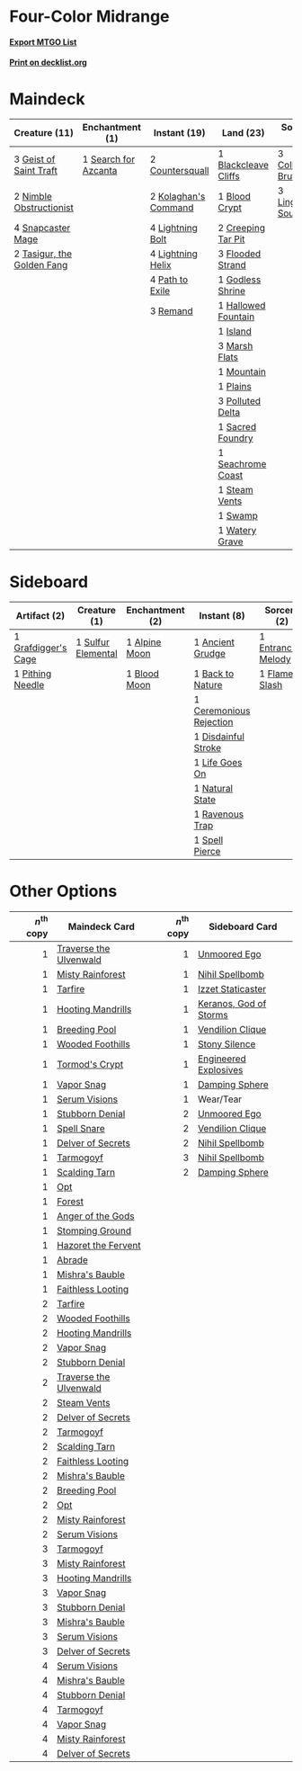 # Four-Color Midrange

#### [Export MTGO List](../collection/Four-Color%20Midrange/Four-Color%20Midrange.txt)
#### [Print on decklist.org](http://decklist.org/?deckmain=1%09Blackcleave%20Cliffs%0A1%09Blood%20Crypt%0A3%09Collective%20Brutality%0A2%09Countersquall%0A2%09Creeping%20Tar%20Pit%0A3%09Flooded%20Strand%0A3%09Geist%20of%20Saint%20Traft%0A1%09Godless%20Shrine%0A1%09Hallowed%20Fountain%0A1%09Island%0A2%09Kolaghan's%20Command%0A4%09Lightning%20Bolt%0A4%09Lightning%20Helix%0A3%09Lingering%20Souls%0A3%09Marsh%20Flats%0A1%09Mountain%0A2%09Nimble%20Obstructionist%0A4%09Path%20to%20Exile%0A1%09Plains%0A3%09Polluted%20Delta%0A3%09Remand%0A1%09Sacred%20Foundry%0A1%09Seachrome%20Coast%0A1%09Search%20for%20Azcanta%0A4%09Snapcaster%20Mage%0A1%09Steam%20Vents%0A1%09Swamp%0A2%09Tasigur,%20the%20Golden%20Fang%0A1%09Watery%20Grave&deckside=1%09Alpine%20Moon%0A1%09Ancient%20Grudge%0A1%09Back%20to%20Nature%0A1%09Blood%20Moon%0A1%09Ceremonious%20Rejection%0A1%09Disdainful%20Stroke%0A1%09Entrancing%20Melody%0A1%09Flame%20Slash%0A1%09Grafdigger's%20Cage%0A1%09Life%20Goes%20On%0A1%09Natural%20State%0A1%09Pithing%20Needle%0A1%09Ravenous%20Trap%0A1%09Spell%20Pierce%0A1%09Sulfur%20Elemental)
# Maindeck

|                                            Creature (11)                                            |                                        Enchantment (1)                                        |                                         Instant (19)                                          |                                           Land (23)                                           |                                           Sorcery (6)                                           |
|-----------------------------------------------------------------------------------------------------|-----------------------------------------------------------------------------------------------|-----------------------------------------------------------------------------------------------|-----------------------------------------------------------------------------------------------|-------------------------------------------------------------------------------------------------|
|3 [Geist of Saint Traft](http://gatherer.wizards.com/Pages/Card/Details.aspx?multiverseid=409577)    |1 [Search for Azcanta](http://gatherer.wizards.com/Pages/Card/Details.aspx?multiverseid=435226)|2 [Countersquall](http://gatherer.wizards.com/Pages/Card/Details.aspx?multiverseid=249406)     |1 [Blackcleave Cliffs](http://gatherer.wizards.com/Pages/Card/Details.aspx?multiverseid=209401)|3 [Collective Brutality](http://gatherer.wizards.com/Pages/Card/Details.aspx?multiverseid=414380)|
|2 [Nimble Obstructionist](http://gatherer.wizards.com/Pages/Card/Details.aspx?multiverseid=430729)   |                                                                                               |2 [Kolaghan's Command](http://gatherer.wizards.com/Pages/Card/Details.aspx?multiverseid=394613)|1 [Blood Crypt](http://gatherer.wizards.com/Pages/Card/Details.aspx?multiverseid=405093)       |3 [Lingering Souls](http://gatherer.wizards.com/Pages/Card/Details.aspx?multiverseid=425837)     |
|4 [Snapcaster Mage](http://gatherer.wizards.com/Pages/Card/Details.aspx?multiverseid=425875)         |                                                                                               |4 [Lightning Bolt](http://gatherer.wizards.com/Pages/Card/Details.aspx?multiverseid=234704)    |2 [Creeping Tar Pit](http://gatherer.wizards.com/Pages/Card/Details.aspx?multiverseid=177520)  |                                                                                                 |
|2 [Tasigur, the Golden Fang](http://gatherer.wizards.com/Pages/Card/Details.aspx?multiverseid=391937)|                                                                                               |4 [Lightning Helix](http://gatherer.wizards.com/Pages/Card/Details.aspx?multiverseid=205361)   |3 [Flooded Strand](http://gatherer.wizards.com/Pages/Card/Details.aspx?multiverseid=405098)    |                                                                                                 |
|                                                                                                     |                                                                                               |4 [Path to Exile](http://gatherer.wizards.com/Pages/Card/Details.aspx?multiverseid=370408)     |1 [Godless Shrine](http://gatherer.wizards.com/Pages/Card/Details.aspx?multiverseid=405099)    |                                                                                                 |
|                                                                                                     |                                                                                               |3 [Remand](http://gatherer.wizards.com/Pages/Card/Details.aspx?multiverseid=397881)            |1 [Hallowed Fountain](http://gatherer.wizards.com/Pages/Card/Details.aspx?multiverseid=405100) |                                                                                                 |
|                                                                                                     |                                                                                               |                                                                                               |1 [Island](http://gatherer.wizards.com/Pages/Card/Details.aspx?multiverseid=439602)            |                                                                                                 |
|                                                                                                     |                                                                                               |                                                                                               |3 [Marsh Flats](http://gatherer.wizards.com/Pages/Card/Details.aspx?multiverseid=426064)       |                                                                                                 |
|                                                                                                     |                                                                                               |                                                                                               |1 [Mountain](http://gatherer.wizards.com/Pages/Card/Details.aspx?multiverseid=439604)          |                                                                                                 |
|                                                                                                     |                                                                                               |                                                                                               |1 [Plains](http://gatherer.wizards.com/Pages/Card/Details.aspx?multiverseid=439601)            |                                                                                                 |
|                                                                                                     |                                                                                               |                                                                                               |3 [Polluted Delta](http://gatherer.wizards.com/Pages/Card/Details.aspx?multiverseid=405104)    |                                                                                                 |
|                                                                                                     |                                                                                               |                                                                                               |1 [Sacred Foundry](http://gatherer.wizards.com/Pages/Card/Details.aspx?multiverseid=405106)    |                                                                                                 |
|                                                                                                     |                                                                                               |                                                                                               |1 [Seachrome Coast](http://gatherer.wizards.com/Pages/Card/Details.aspx?multiverseid=209399)   |                                                                                                 |
|                                                                                                     |                                                                                               |                                                                                               |1 [Steam Vents](http://gatherer.wizards.com/Pages/Card/Details.aspx?multiverseid=405109)       |                                                                                                 |
|                                                                                                     |                                                                                               |                                                                                               |1 [Swamp](http://gatherer.wizards.com/Pages/Card/Details.aspx?multiverseid=439603)             |                                                                                                 |
|                                                                                                     |                                                                                               |                                                                                               |1 [Watery Grave](http://gatherer.wizards.com/Pages/Card/Details.aspx?multiverseid=405114)      |                                                                                                 |


# Sideboard

|                                         Artifact (2)                                         |                                        Creature (1)                                         |                                    Enchantment (2)                                     |                                           Instant (8)                                            |                                         Sorcery (2)                                          |
|----------------------------------------------------------------------------------------------|---------------------------------------------------------------------------------------------|----------------------------------------------------------------------------------------|--------------------------------------------------------------------------------------------------|----------------------------------------------------------------------------------------------|
|1 [Grafdigger's Cage](http://gatherer.wizards.com/Pages/Card/Details.aspx?multiverseid=426046)|1 [Sulfur Elemental](http://gatherer.wizards.com/Pages/Card/Details.aspx?multiverseid=122416)|1 [Alpine Moon](http://gatherer.wizards.com/Pages/Card/Details.aspx?multiverseid=447264)|1 [Ancient Grudge](http://gatherer.wizards.com/Pages/Card/Details.aspx?multiverseid=425913)       |1 [Entrancing Melody](http://gatherer.wizards.com/Pages/Card/Details.aspx?multiverseid=435207)|
|1 [Pithing Needle](http://gatherer.wizards.com/Pages/Card/Details.aspx?multiverseid=425815)   |                                                                                             |1 [Blood Moon](http://gatherer.wizards.com/Pages/Card/Details.aspx?multiverseid=370419) |1 [Back to Nature](http://gatherer.wizards.com/Pages/Card/Details.aspx?multiverseid=383187)       |1 [Flame Slash](http://gatherer.wizards.com/Pages/Card/Details.aspx?multiverseid=368536)      |
|                                                                                              |                                                                                             |                                                                                        |1 [Ceremonious Rejection](http://gatherer.wizards.com/Pages/Card/Details.aspx?multiverseid=417613)|                                                                                              |
|                                                                                              |                                                                                             |                                                                                        |1 [Disdainful Stroke](http://gatherer.wizards.com/Pages/Card/Details.aspx?multiverseid=446776)    |                                                                                              |
|                                                                                              |                                                                                             |                                                                                        |1 [Life Goes On](http://gatherer.wizards.com/Pages/Card/Details.aspx?multiverseid=430810)         |                                                                                              |
|                                                                                              |                                                                                             |                                                                                        |1 [Natural State](http://gatherer.wizards.com/Pages/Card/Details.aspx?multiverseid=407646)        |                                                                                              |
|                                                                                              |                                                                                             |                                                                                        |1 [Ravenous Trap](http://gatherer.wizards.com/Pages/Card/Details.aspx?multiverseid=197537)        |                                                                                              |
|                                                                                              |                                                                                             |                                                                                        |1 [Spell Pierce](http://gatherer.wizards.com/Pages/Card/Details.aspx?multiverseid=425876)         |                                                                                              |


# Other Options

|*n*<sup>th</sup> copy|                                          Maindeck Card                                          |*n*<sup>th</sup> copy|                                         Sideboard Card                                          |
|--------------------:|-------------------------------------------------------------------------------------------------|--------------------:|-------------------------------------------------------------------------------------------------|
|                    1|[Traverse the Ulvenwald](http://gatherer.wizards.com/Pages/Card/Details.aspx?multiverseid=409998)|                    1|[Unmoored Ego](http://gatherer.wizards.com/Pages/Card/Details.aspx?multiverseid=452962)          |
|                    1|[Misty Rainforest](http://gatherer.wizards.com/Pages/Card/Details.aspx?multiverseid=426065)      |                    1|[Nihil Spellbomb](http://gatherer.wizards.com/Pages/Card/Details.aspx?multiverseid=442215)       |
|                    1|[Tarfire](http://gatherer.wizards.com/Pages/Card/Details.aspx?multiverseid=157921)               |                    1|[Izzet Staticaster](http://gatherer.wizards.com/Pages/Card/Details.aspx?multiverseid=253638)     |
|                    1|[Hooting Mandrills](http://gatherer.wizards.com/Pages/Card/Details.aspx?multiverseid=386558)     |                    1|[Keranos, God of Storms](http://gatherer.wizards.com/Pages/Card/Details.aspx?multiverseid=380442)|
|                    1|[Breeding Pool](http://gatherer.wizards.com/Pages/Card/Details.aspx?multiverseid=405095)         |                    1|[Vendilion Clique](http://gatherer.wizards.com/Pages/Card/Details.aspx?multiverseid=370390)      |
|                    1|[Wooded Foothills](http://gatherer.wizards.com/Pages/Card/Details.aspx?multiverseid=405116)      |                    1|[Stony Silence](http://gatherer.wizards.com/Pages/Card/Details.aspx?multiverseid=425850)         |
|                    1|[Tormod's Crypt](http://gatherer.wizards.com/Pages/Card/Details.aspx?multiverseid=389723)        |                    1|[Engineered Explosives](http://gatherer.wizards.com/Pages/Card/Details.aspx?multiverseid=370549) |
|                    1|[Vapor Snag](http://gatherer.wizards.com/Pages/Card/Details.aspx?multiverseid=397738)            |                    1|[Damping Sphere](http://gatherer.wizards.com/Pages/Card/Details.aspx?multiverseid=443101)        |
|                    1|[Serum Visions](http://gatherer.wizards.com/Pages/Card/Details.aspx?multiverseid=425874)         |                    1|Wear/Tear                                                                                        |
|                    1|[Stubborn Denial](http://gatherer.wizards.com/Pages/Card/Details.aspx?multiverseid=386673)       |                    2|[Unmoored Ego](http://gatherer.wizards.com/Pages/Card/Details.aspx?multiverseid=452962)          |
|                    1|[Spell Snare](http://gatherer.wizards.com/Pages/Card/Details.aspx?multiverseid=370447)           |                    2|[Vendilion Clique](http://gatherer.wizards.com/Pages/Card/Details.aspx?multiverseid=370390)      |
|                    1|[Delver of Secrets](http://gatherer.wizards.com/Pages/Card/Details.aspx?multiverseid=439326)     |                    2|[Nihil Spellbomb](http://gatherer.wizards.com/Pages/Card/Details.aspx?multiverseid=442215)       |
|                    1|[Tarmogoyf](http://gatherer.wizards.com/Pages/Card/Details.aspx?multiverseid=370404)             |                    3|[Nihil Spellbomb](http://gatherer.wizards.com/Pages/Card/Details.aspx?multiverseid=442215)       |
|                    1|[Scalding Tarn](http://gatherer.wizards.com/Pages/Card/Details.aspx?multiverseid=426069)         |                    2|[Damping Sphere](http://gatherer.wizards.com/Pages/Card/Details.aspx?multiverseid=443101)        |
|                    1|[Opt](http://gatherer.wizards.com/Pages/Card/Details.aspx?multiverseid=435217)                   |                     |                                                                                                 |
|                    1|[Forest](http://gatherer.wizards.com/Pages/Card/Details.aspx?multiverseid=439605)                |                     |                                                                                                 |
|                    1|[Anger of the Gods](http://gatherer.wizards.com/Pages/Card/Details.aspx?multiverseid=438682)     |                     |                                                                                                 |
|                    1|[Stomping Ground](http://gatherer.wizards.com/Pages/Card/Details.aspx?multiverseid=405110)       |                     |                                                                                                 |
|                    1|[Hazoret the Fervent](http://gatherer.wizards.com/Pages/Card/Details.aspx?multiverseid=429886)   |                     |                                                                                                 |
|                    1|[Abrade](http://gatherer.wizards.com/Pages/Card/Details.aspx?multiverseid=430772)                |                     |                                                                                                 |
|                    1|[Mishra's Bauble](http://gatherer.wizards.com/Pages/Card/Details.aspx?multiverseid=438787)       |                     |                                                                                                 |
|                    1|[Faithless Looting](http://gatherer.wizards.com/Pages/Card/Details.aspx?multiverseid=413670)     |                     |                                                                                                 |
|                    2|[Tarfire](http://gatherer.wizards.com/Pages/Card/Details.aspx?multiverseid=157921)               |                     |                                                                                                 |
|                    2|[Wooded Foothills](http://gatherer.wizards.com/Pages/Card/Details.aspx?multiverseid=405116)      |                     |                                                                                                 |
|                    2|[Hooting Mandrills](http://gatherer.wizards.com/Pages/Card/Details.aspx?multiverseid=386558)     |                     |                                                                                                 |
|                    2|[Vapor Snag](http://gatherer.wizards.com/Pages/Card/Details.aspx?multiverseid=397738)            |                     |                                                                                                 |
|                    2|[Stubborn Denial](http://gatherer.wizards.com/Pages/Card/Details.aspx?multiverseid=386673)       |                     |                                                                                                 |
|                    2|[Traverse the Ulvenwald](http://gatherer.wizards.com/Pages/Card/Details.aspx?multiverseid=409998)|                     |                                                                                                 |
|                    2|[Steam Vents](http://gatherer.wizards.com/Pages/Card/Details.aspx?multiverseid=405109)           |                     |                                                                                                 |
|                    2|[Delver of Secrets](http://gatherer.wizards.com/Pages/Card/Details.aspx?multiverseid=439326)     |                     |                                                                                                 |
|                    2|[Tarmogoyf](http://gatherer.wizards.com/Pages/Card/Details.aspx?multiverseid=370404)             |                     |                                                                                                 |
|                    2|[Scalding Tarn](http://gatherer.wizards.com/Pages/Card/Details.aspx?multiverseid=426069)         |                     |                                                                                                 |
|                    2|[Faithless Looting](http://gatherer.wizards.com/Pages/Card/Details.aspx?multiverseid=413670)     |                     |                                                                                                 |
|                    2|[Mishra's Bauble](http://gatherer.wizards.com/Pages/Card/Details.aspx?multiverseid=438787)       |                     |                                                                                                 |
|                    2|[Breeding Pool](http://gatherer.wizards.com/Pages/Card/Details.aspx?multiverseid=405095)         |                     |                                                                                                 |
|                    2|[Opt](http://gatherer.wizards.com/Pages/Card/Details.aspx?multiverseid=435217)                   |                     |                                                                                                 |
|                    2|[Misty Rainforest](http://gatherer.wizards.com/Pages/Card/Details.aspx?multiverseid=426065)      |                     |                                                                                                 |
|                    2|[Serum Visions](http://gatherer.wizards.com/Pages/Card/Details.aspx?multiverseid=425874)         |                     |                                                                                                 |
|                    3|[Tarmogoyf](http://gatherer.wizards.com/Pages/Card/Details.aspx?multiverseid=370404)             |                     |                                                                                                 |
|                    3|[Misty Rainforest](http://gatherer.wizards.com/Pages/Card/Details.aspx?multiverseid=426065)      |                     |                                                                                                 |
|                    3|[Hooting Mandrills](http://gatherer.wizards.com/Pages/Card/Details.aspx?multiverseid=386558)     |                     |                                                                                                 |
|                    3|[Vapor Snag](http://gatherer.wizards.com/Pages/Card/Details.aspx?multiverseid=397738)            |                     |                                                                                                 |
|                    3|[Stubborn Denial](http://gatherer.wizards.com/Pages/Card/Details.aspx?multiverseid=386673)       |                     |                                                                                                 |
|                    3|[Mishra's Bauble](http://gatherer.wizards.com/Pages/Card/Details.aspx?multiverseid=438787)       |                     |                                                                                                 |
|                    3|[Serum Visions](http://gatherer.wizards.com/Pages/Card/Details.aspx?multiverseid=425874)         |                     |                                                                                                 |
|                    3|[Delver of Secrets](http://gatherer.wizards.com/Pages/Card/Details.aspx?multiverseid=439326)     |                     |                                                                                                 |
|                    4|[Serum Visions](http://gatherer.wizards.com/Pages/Card/Details.aspx?multiverseid=425874)         |                     |                                                                                                 |
|                    4|[Mishra's Bauble](http://gatherer.wizards.com/Pages/Card/Details.aspx?multiverseid=438787)       |                     |                                                                                                 |
|                    4|[Stubborn Denial](http://gatherer.wizards.com/Pages/Card/Details.aspx?multiverseid=386673)       |                     |                                                                                                 |
|                    4|[Tarmogoyf](http://gatherer.wizards.com/Pages/Card/Details.aspx?multiverseid=370404)             |                     |                                                                                                 |
|                    4|[Vapor Snag](http://gatherer.wizards.com/Pages/Card/Details.aspx?multiverseid=397738)            |                     |                                                                                                 |
|                    4|[Misty Rainforest](http://gatherer.wizards.com/Pages/Card/Details.aspx?multiverseid=426065)      |                     |                                                                                                 |
|                    4|[Delver of Secrets](http://gatherer.wizards.com/Pages/Card/Details.aspx?multiverseid=439326)     |                     |                                                                                                 |

